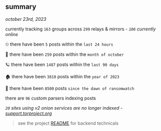 
## summary
_october 23rd, 2023_

currently tracking `163` groups across `299` relays & mirrors - _`106` currently online_

⏲ there have been `5` posts within the `last 24 hours`

🦈 there have been `259` posts within the `month of october`

🪐 there have been `1487` posts within the `last 90 days`

🏚 there have been `3810` posts within the `year of 2023`

🦕 there have been `8500` posts `since the dawn of ransomwatch`

there are `96` custom parsers indexing posts

_`20` sites using v2 onion services are no longer indexed - [support.torproject.org](https://support.torproject.org/onionservices/v2-deprecation/)_

> see the project [README](https://github.com/joshhighet/ransomwatch#ransomwatch--) for backend technicals

